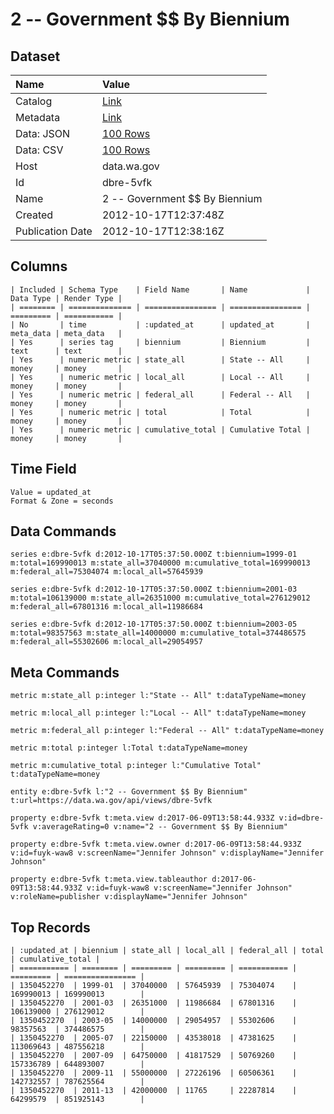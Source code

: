 # 2 -- Government $$ By Biennium

## Dataset

| Name | Value |
| :--- | :---- |
| Catalog | [Link](https://catalog.data.gov/dataset/2-government-by-biennium-9914b) |
| Metadata | [Link](https://data.wa.gov/api/views/dbre-5vfk) |
| Data: JSON | [100 Rows](https://data.wa.gov/api/views/dbre-5vfk/rows.json?max_rows=100) |
| Data: CSV | [100 Rows](https://data.wa.gov/api/views/dbre-5vfk/rows.csv?max_rows=100) |
| Host | data.wa.gov |
| Id | dbre-5vfk |
| Name | 2 -- Government $$ By Biennium |
| Created | 2012-10-17T12:37:48Z |
| Publication Date | 2012-10-17T12:38:16Z |

## Columns

```ls
| Included | Schema Type    | Field Name       | Name             | Data Type | Render Type |
| ======== | ============== | ================ | ================ | ========= | =========== |
| No       | time           | :updated_at      | updated_at       | meta_data | meta_data   |
| Yes      | series tag     | biennium         | Biennium         | text      | text        |
| Yes      | numeric metric | state_all        | State -- All     | money     | money       |
| Yes      | numeric metric | local_all        | Local -- All     | money     | money       |
| Yes      | numeric metric | federal_all      | Federal -- All   | money     | money       |
| Yes      | numeric metric | total            | Total            | money     | money       |
| Yes      | numeric metric | cumulative_total | Cumulative Total | money     | money       |
```

## Time Field

```ls
Value = updated_at
Format & Zone = seconds
```

## Data Commands

```ls
series e:dbre-5vfk d:2012-10-17T05:37:50.000Z t:biennium=1999-01 m:total=169990013 m:state_all=37040000 m:cumulative_total=169990013 m:federal_all=75304074 m:local_all=57645939

series e:dbre-5vfk d:2012-10-17T05:37:50.000Z t:biennium=2001-03 m:total=106139000 m:state_all=26351000 m:cumulative_total=276129012 m:federal_all=67801316 m:local_all=11986684

series e:dbre-5vfk d:2012-10-17T05:37:50.000Z t:biennium=2003-05 m:total=98357563 m:state_all=14000000 m:cumulative_total=374486575 m:federal_all=55302606 m:local_all=29054957
```

## Meta Commands

```ls
metric m:state_all p:integer l:"State -- All" t:dataTypeName=money

metric m:local_all p:integer l:"Local -- All" t:dataTypeName=money

metric m:federal_all p:integer l:"Federal -- All" t:dataTypeName=money

metric m:total p:integer l:Total t:dataTypeName=money

metric m:cumulative_total p:integer l:"Cumulative Total" t:dataTypeName=money

entity e:dbre-5vfk l:"2 -- Government $$ By Biennium" t:url=https://data.wa.gov/api/views/dbre-5vfk

property e:dbre-5vfk t:meta.view d:2017-06-09T13:58:44.933Z v:id=dbre-5vfk v:averageRating=0 v:name="2 -- Government $$ By Biennium"

property e:dbre-5vfk t:meta.view.owner d:2017-06-09T13:58:44.933Z v:id=fuyk-waw8 v:screenName="Jennifer Johnson" v:displayName="Jennifer Johnson"

property e:dbre-5vfk t:meta.view.tableauthor d:2017-06-09T13:58:44.933Z v:id=fuyk-waw8 v:screenName="Jennifer Johnson" v:roleName=publisher v:displayName="Jennifer Johnson"
```

## Top Records

```ls
| :updated_at | biennium | state_all | local_all | federal_all | total     | cumulative_total | 
| =========== | ======== | ========= | ========= | =========== | ========= | ================ | 
| 1350452270  | 1999-01  | 37040000  | 57645939  | 75304074    | 169990013 | 169990013        | 
| 1350452270  | 2001-03  | 26351000  | 11986684  | 67801316    | 106139000 | 276129012        | 
| 1350452270  | 2003-05  | 14000000  | 29054957  | 55302606    | 98357563  | 374486575        | 
| 1350452270  | 2005-07  | 22150000  | 43538018  | 47381625    | 113069643 | 487556218        | 
| 1350452270  | 2007-09  | 64750000  | 41817529  | 50769260    | 157336789 | 644893007        | 
| 1350452270  | 2009-11  | 55000000  | 27226196  | 60506361    | 142732557 | 787625564        | 
| 1350452270  | 2011-13  | 42000000  | 11765     | 22287814    | 64299579  | 851925143        | 
```
